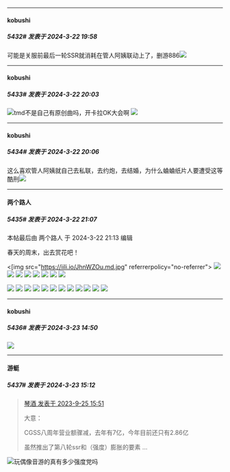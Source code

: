 ﻿
*****

####  kobushi  
##### 5432#       发表于 2024-3-22 19:58

可能是关服前最后一轮SSR就消耗在管人阿姨联动上了，删游886<img src="https://static.saraba1st.com/image/smiley/face2017/125.png" referrerpolicy="no-referrer">


*****

####  kobushi  
##### 5433#       发表于 2024-3-22 20:03

<img src="https://static.saraba1st.com/image/smiley/face2017/163.png" referrerpolicy="no-referrer">tmd不是自己有原创曲吗，开卡拉OK大会啊
<img src="https://static.saraba1st.com/image/smiley/face2017/152.png" referrerpolicy="no-referrer">

*****

####  kobushi  
##### 5434#       发表于 2024-3-22 20:06

这么喜欢管人阿姨就自己去私联，去约炮，去结婚，为什么蛐蛐纸片人要遭受这等酷刑<img src="https://static.saraba1st.com/image/smiley/face2017/152.png" referrerpolicy="no-referrer">


*****

####  两个路人  
##### 5435#       发表于 2024-3-22 21:07

 本帖最后由 两个路人 于 2024-3-22 21:13 编辑 

春天的周末，出去赏花吧！

<[img src="https://iili.io/JhnWZOu.md.jpg" referrerpolicy="no-referrer">
<img src="https://ttfou.com/i/2024/03/22/xtsnpi.jpg" referrerpolicy="no-referrer">
<img src="https://ttfou.com/i/2024/03/22/xtspol.jpg" referrerpolicy="no-referrer">
<img src="https://ttfou.com/i/2024/03/22/xtt250.jpg" referrerpolicy="no-referrer">
<img src="https://ttfou.com/i/2024/03/22/xttaiw.jpg" referrerpolicy="no-referrer">
<img src="https://ttfou.com/i/2024/03/22/xttf6i.jpg" referrerpolicy="no-referrer">
<img src="https://ttfou.com/i/2024/03/22/xttnc0.jpg" referrerpolicy="no-referrer">
<img src="https://ttfou.com/i/2024/03/22/xttwqx.jpg" referrerpolicy="no-referrer">
<img src="https://p.sda1.dev/16/74fc17977d8b912345754f9944458bdf/20240322_193820.jpg" referrerpolicy="no-referrer">

<img src="https://img.chkaja.com/e88735807d6eb798.jpg" referrerpolicy="no-referrer">
<img src="https://img.chkaja.com/df84d1de3505c73f.jpg" referrerpolicy="no-referrer">
<img src="https://img.chkaja.com/29ff706dc22b7f5e.jpg" referrerpolicy="no-referrer">
<img src="https://img.chkaja.com/21a8cee3c94536e1.jpg" referrerpolicy="no-referrer">
<img src="https://img.chkaja.com/9954116b228a1b49.jpg" referrerpolicy="no-referrer">
<img src="https://img.chkaja.com/27ae7c662800dba9.jpg" referrerpolicy="no-referrer">
<img src="https://img.chkaja.com/f9d9525d2b251d22.jpg" referrerpolicy="no-referrer">
<img src="https://img.chkaja.com/62d7d2239e964dc2.jpg" referrerpolicy="no-referrer">
<img src="https://img.chkaja.com/ca632ed295bfa47b.jpg" referrerpolicy="no-referrer">
<img src="https://img.chkaja.com/fb1d40a8b17def8c.jpg" referrerpolicy="no-referrer">
<img src="https://img.chkaja.com/4b096a818243da2e.jpg" referrerpolicy="no-referrer">
<img src="https://img.chkaja.com/fcbe9e8ff8a16a3b.jpg" referrerpolicy="no-referrer">


*****

####  kobushi  
##### 5436#       发表于 2024-3-23 14:50

<img src="https://static.saraba1st.com/image/smiley/face2017/119.png" referrerpolicy="no-referrer">


*****

####  游蜓  
##### 5437#       发表于 2024-3-23 15:12

<blockquote><a href="httphttps://bbs.saraba1st.com/2b/forum.php?mod=redirect&amp;goto=findpost&amp;pid=62524330&amp;ptid=1130963" target="_blank">琴酒 发表于 2023-9-25 15:51</a>

大意：

CGSS八周年营业额骤减，去年有7亿，今年目前还只有2.86亿

虽然推出了第八轮ssr和（强度）膨胀的要素 ...</blockquote>
<img src="https://static.saraba1st.com/image/smiley/face2017/067.png" referrerpolicy="no-referrer">玩偶像音游的真有多少强度党吗

